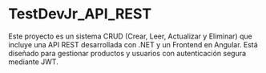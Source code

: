 # TestDevJr_API_REST
Este proyecto es un sistema CRUD (Crear, Leer, Actualizar y Eliminar) que incluye una API REST desarrollada con .NET y un Frontend en Angular. Está diseñado para gestionar productos y usuarios con autenticación segura mediante JWT.
